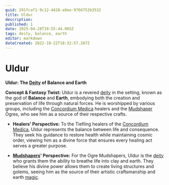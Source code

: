 ```yaml
---
guid: 291fcaf1-9c12-4428-a9ee-9766752b3532
title: Uldur
description: 
published: 1
date: 2025-04-28T19:55:44.065Z
tags: deity, balance, earth
editor: markdown
dateCreated: 2022-10-22T18:32:57.267Z
---
```


# Uldur
**Uldur: The [Deity](/structure/mechanic/deity.md) of Balance and Earth**

**Concept & Fantasy Twist:**
Uldur is a revered [deity](/structure/mechanic/deity.md) in the setting, known as the god of **Balance** and **Earth**, embodying both the creation and preservation of life through natural forces. He is worshipped by various groups, including the [Concordium Medica](/structure/society/profession/concordium-medica.md) healers and the [Mudshaper](/structure/society/profession/mudshaper.md) Ogres, who see him as a source of their respective crafts.

- **Healers' Perspective:** To the Tiefling healers of the [Concordium Medica](/structure/society/profession/concordium-medica.md), Uldur represents the balance between life and consequence. They seek his guidance to restore health while maintaining cosmic order, viewing him as a divine force that ensures every healing act serves a greater purpose.

- **[Mudshapers](/structure/society/profession/mudshaper.md)' Perspective:** For the Ogre Mudshapers, Uldur is the [deity](/structure/mechanic/deity.md) who grants them the ability to breathe life into clay and earth. They believe his divine power allows them to create living structures and golems, seeing him as the source of their artistic craftsmanship and earth [magic](/structure/mechanic/magic.md).
